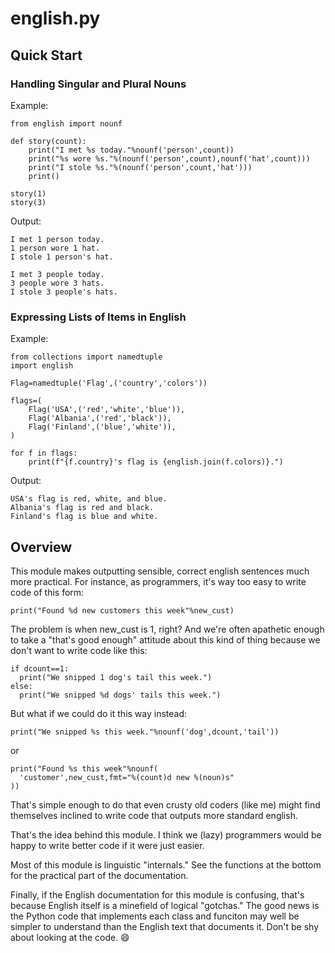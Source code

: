 # english.py

## Quick Start

### Handling Singular and Plural Nouns

Example:

~~~python3
from english import nounf

def story(count):
    print("I met %s today."%nounf('person',count))
    print("%s wore %s."%(nounf('person',count),nounf('hat',count)))
    print("I stole %s."%(nounf('person',count,'hat')))
    print()

story(1)
story(3)
~~~

Output:

    I met 1 person today.
    1 person wore 1 hat.
    I stole 1 person's hat.

    I met 3 people today.
    3 people wore 3 hats.
    I stole 3 people's hats.

### Expressing Lists of Items in English

Example:

~~~python3
from collections import namedtuple
import english

Flag=namedtuple('Flag',('country','colors'))

flags=(
    Flag('USA',('red','white','blue')),
    Flag('Albania',('red','black')),
    Flag('Finland',('blue','white')),
)

for f in flags:
    print(f"{f.country}'s flag is {english.join(f.colors)}.")
~~~~

Output:

    USA's flag is red, white, and blue.
    Albania's flag is red and black.
    Finland's flag is blue and white.

## Overview
This module makes outputting sensible, correct english sentences much
more practical. For instance, as programmers, it's way too easy to write
code of this form:

    print("Found %d new customers this week"%new_cust)

The problem is when new_cust is 1, right? And we're often apathetic
enough to take a "that's good enough" attitude about this kind of thing
because we don't want to write code like this:

    if dcount==1:
      print("We snipped 1 dog's tail this week.")
    else:
      print("We snipped %d dogs' tails this week.")

But what if we could do it this way instead:

    print("We snipped %s this week."%nounf('dog',dcount,'tail'))

or

    print("Found %s this week"%nounf(
      'customer',new_cust,fmt="%(count)d new %(noun)s"
    ))

That's simple enough to do that even crusty old coders (like me) might
find themselves inclined to write code that outputs more standard
english.

That's the idea behind this module. I think we (lazy) programmers would
be happy to write better code if it were just easier.

Most of this module is linguistic "internals." See the functions at the
bottom for the practical part of the documentation.

Finally, if the English documentation for this module is confusing,
that's because English itself is a minefield of logical "gotchas." The
good news is the Python code that implements each class and funciton may
well be simpler to understand than the English text that documents it.
Don't be shy about looking at the code. 😄

